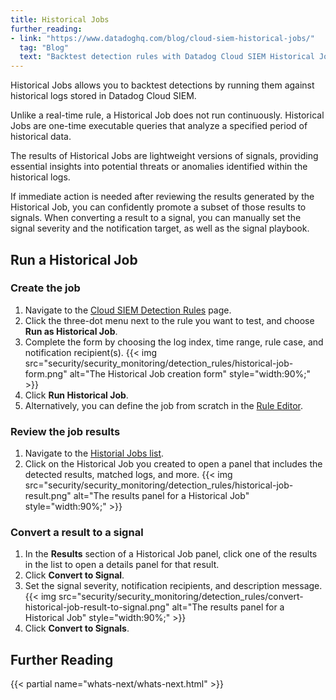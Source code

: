 ```yaml
---
title: Historical Jobs
further_reading:
- link: "https://www.datadoghq.com/blog/cloud-siem-historical-jobs/"
  tag: "Blog"
  text: "Backtest detection rules with Datadog Cloud SIEM Historical Jobs"
---
```


Historical Jobs allows you to backtest detections by running them against historical logs stored in Datadog Cloud SIEM.

Unlike a real-time rule, a Historical Job does not run continuously. Historical Jobs are one-time executable queries that analyze a specified period of historical data.

The results of Historical Jobs are lightweight versions of signals, providing essential insights into potential threats or anomalies identified within the historical logs.

If immediate action is needed after reviewing the results generated by the Historical Job, you can confidently promote a subset of those results to signals. When converting a result to a signal, you can manually set the signal severity and the notification target, as well as the signal playbook.

## Run a Historical Job

### Create the job

1. Navigate to the [Cloud SIEM Detection Rules][1] page.
1. Click the three-dot menu next to the rule you want to test, and choose **Run as Historical Job**.
1. Complete the form by choosing the log index, time range, rule case, and notification recipient(s).
    {{< img src="security/security_monitoring/detection_rules/historical-job-form.png" alt="The Historical Job creation form" style="width:90%;" >}}
1. Click **Run Historical Job**.
1.  Alternatively, you can define the job from scratch in the [Rule Editor][2].

### Review the job results

1. Navigate to the [Historial Jobs list][3].
1. Click on the Historical Job you created to open a panel that includes the detected results, matched logs, and more.
    {{< img src="security/security_monitoring/detection_rules/historical-job-result.png" alt="The results panel for a Historical Job" style="width:90%;" >}}

### Convert a result to a signal

1. In the **Results** section of a Historical Job panel, click one of the results in the list to open a details panel for that result.
1. Click **Convert to Signal**.
1. Set the signal severity, notification recipients, and description message.
    {{< img src="security/security_monitoring/detection_rules/convert-historical-job-result-to-signal.png" alt="The results panel for a Historical Job" style="width:90%;" >}}
1. Click **Convert to Signals**.

## Further Reading

{{< partial name="whats-next/whats-next.html" >}}

[1]: https://app.datadoghq.com/security/rules
[2]: https://app.datadoghq.com/security/configuration/siem/rules/new-job?product=siem
[3]: https://app.datadoghq.com/security/detections/historical-jobs
